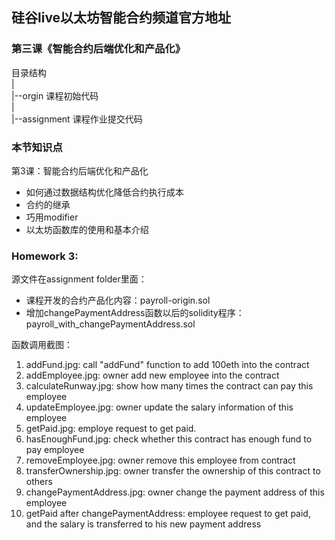## 硅谷live以太坊智能合约频道官方地址

### 第三课《智能合约后端优化和产品化》

目录结构
  <br/>|
  <br/>|--orgin 课程初始代码
  <br/>|
  <br/>|--assignment 课程作业提交代码
<br/> 
### 本节知识点
第3课：智能合约后端优化和产品化
- 如何通过数据结构优化降低合约执行成本
- 合约的继承
- 巧用modifier
- 以太坊函数库的使用和基本介绍


### Homework 3:

源文件在assignment folder里面：
- 课程开发的合约产品化内容：payroll-origin.sol
- 增加changePaymentAddress函数以后的solidity程序： payroll_with_changePaymentAddress.sol

函数调用截图：
1. addFund.jpg: call "addFund" function to add 100eth into the contract
2. addEmployee.jpg: owner add new employee into the contract
3. calculateRunway.jpg: show how many times the contract can pay this employee
4. updateEmployee.jpg: owner update the salary information of this employee
5. getPaid.jpg: employe request to get paid.
6. hasEnoughFund.jpg: check whether this contract has enough fund to pay employee
7. removeEmployee.jpg:  owner remove this employee from contract
8. transferOwnership.jpg: owner transfer the ownership of this contract to others
9. changePaymentAddress.jpg: owner change the payment address of this employee
10. getPaid after changePaymentAddress:  employee request to get paid, and the salary is transferred to his new payment address
